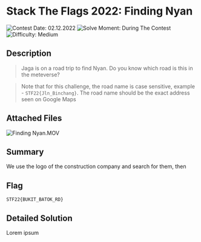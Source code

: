 # Stack The Flags 2022: Finding Nyan

![Contest Date: 02.12.2022](https://img.shields.io/badge/Contest%20Date-02.12.2022-lightgrey.svg)
![Solve Moment: During The Contest](https://img.shields.io/badge/Solve%20Moment-During%20The%20Contest-brightgreen.svg)
![Difficulty: Medium](https://img.shields.io/badge/Difficulty-Medium-orange)

## Description

> Jaga is on a road trip to find Nyan. Do you know which road is this in the meteverse?

> Note that for this challenge, the road name is case sensitive, example - `STF22{Jln_Binchang}`. The road name should be the exact address seen on Google Maps



## Attached Files

![Finding Nyan.MOV](https://minhaskamal.github.io/DownGit/#/home?url=https://github.com/seanLimWeiRen/STF22_writeups/blob/main/OSINT/Finding%20Nyan/Attached%20Files/Finding%20Nyan.MOV)

## Summary

We use the logo of the construction company and search for them, then

## Flag

```
STF22{BUKIT_BATOK_RD}
```

## Detailed Solution

Lorem ipsum
